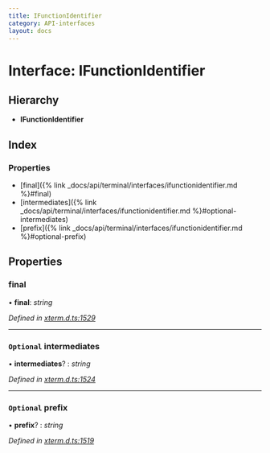 ```yaml
---
title: IFunctionIdentifier
category: API-interfaces
layout: docs
---
```



# Interface: IFunctionIdentifier

## Hierarchy

* **IFunctionIdentifier**

## Index

### Properties

* [final]({% link _docs/api/terminal/interfaces/ifunctionidentifier.md %}#final)
* [intermediates]({% link _docs/api/terminal/interfaces/ifunctionidentifier.md %}#optional-intermediates)
* [prefix]({% link _docs/api/terminal/interfaces/ifunctionidentifier.md %}#optional-prefix)

## Properties

###  final

• **final**: *string*

*Defined in [xterm.d.ts:1529](https://github.com/xtermjs/xterm.js/blob/5.0.0/typings/xterm.d.ts#L1529)*

___

### `Optional` intermediates

• **intermediates**? : *string*

*Defined in [xterm.d.ts:1524](https://github.com/xtermjs/xterm.js/blob/5.0.0/typings/xterm.d.ts#L1524)*

___

### `Optional` prefix

• **prefix**? : *string*

*Defined in [xterm.d.ts:1519](https://github.com/xtermjs/xterm.js/blob/5.0.0/typings/xterm.d.ts#L1519)*
